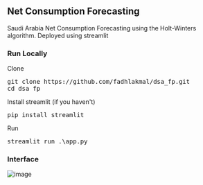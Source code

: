 ## Net Consumption Forecasting
Saudi Arabia Net Consumption Forecasting using the Holt-Winters algorithm. Deployed using streamlit

### Run Locally
Clone
<pre>
git clone https://github.com/fadhlakmal/dsa_fp.git
cd dsa_fp
</pre>
Install streamlit (if you haven't)
<pre>
pip install streamlit
</pre>
Run
<pre>
streamlit run .\app.py
</pre>

### Interface
![image](https://github.com/fadhlakmal/dsa_fp/assets/120249194/8e826341-ccb4-4f85-9d8d-863647f0cbfa)
